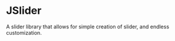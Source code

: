 JSlider
=======

A slider library that allows for simple creation of slider, and endless customization. 
